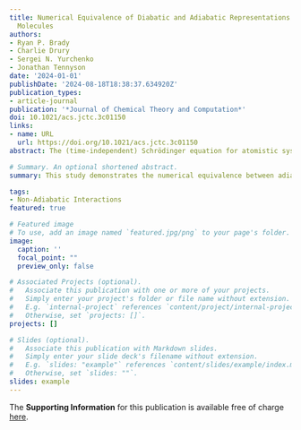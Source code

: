 ```yaml
---
title: Numerical Equivalence of Diabatic and Adiabatic Representations in Diatomic
  Molecules
authors:
- Ryan P. Brady
- Charlie Drury
- Sergei N. Yurchenko
- Jonathan Tennyson
date: '2024-01-01'
publishDate: '2024-08-18T18:38:37.634920Z'
publication_types:
- article-journal
publication: '*Journal of Chemical Theory and Computation*'
doi: 10.1021/acs.jctc.3c01150
links:
- name: URL
  url: https://doi.org/10.1021/acs.jctc.3c01150
abstract: The (time-independent) Schrödinger equation for atomistic systems is solved by using the adiabatic potential energy curves (PECs) and the associated adiabatic approximation. In cases where interactions between electronic states become important, the associated nonadiabatic effects are taken into account via derivative couplings (DDRs), also known as nonadiabatic couplings (NACs). For diatomic molecules, the corresponding PECs in the adiabatic representation are characterized by avoided crossings. The alternative to the adiabatic approach is the diabatic representation obtained via a unitary transformation of the adiabatic states by minimizing the DDRs. For diatomics, the diabatic representation has zero DDR and nondiagonal diabatic couplings ensue. The two representations are fully equivalent and so should be the rovibronic energies and wave functions, which result from the solution of the corresponding Schrödinger equations. We demonstrate (for the first time) the numerical equivalence between the adiabatic and diabatic rovibronic calculations of diatomic molecules using the ab initio curves of yttrium oxide (YO) and carbon monohydride (CH) as examples of two-state systems, where YO is characterized by a strong NAC, while CH has a strong diabatic coupling. Rovibronic energies and wave functions are computed using a new diabatic module implemented in the variational rovibronic code Duo. We show that it is important to include both the diagonal Born–Oppenheimer correction and nondiagonal DDRs. We also show that the convergence of the vibronic energy calculations can strongly depend on the representation of nuclear motion used and that no one representation is best in all cases.

# Summary. An optional shortened abstract.
summary: This study demonstrates the numerical equivalence between adiabatic and diabatic approaches for solving the Schrödinger equation in diatomic molecules. Using yttrium oxide and carbon monohydride, it highlights the importance of including both diagonal Born–Oppenheimer corrections and nonadiabatic couplings for accurate rovibronic calculations whereby energies and wavefunctions are shown to be equivalent between the two representations.

tags:
- Non-Adiabatic Interactions
featured: true

# Featured image
# To use, add an image named `featured.jpg/png` to your page's folder. 
image:
  caption: ''
  focal_point: ""
  preview_only: false

# Associated Projects (optional).
#   Associate this publication with one or more of your projects.
#   Simply enter your project's folder or file name without extension.
#   E.g. `internal-project` references `content/project/internal-project/index.md`.
#   Otherwise, set `projects: []`.
projects: []

# Slides (optional).
#   Associate this publication with Markdown slides.
#   Simply enter your slide deck's filename without extension.
#   E.g. `slides: "example"` references `content/slides/example/index.md`.
#   Otherwise, set `slides: ""`.
slides: example
---
```

<!-- 
{{% callout note %}}
Click the *Cite* button above to demo the feature to enable visitors to import publication metadata into their reference management software.
{{% /callout %}}

{{% callout note %}}
Create your slides in Markdown - click the *Slides* button to check out the example.
{{% /callout %}} -->

The **Supporting Information** for this publication is available free of charge [here](https://pubs.acs.org/doi/10.1021/acs.jctc.3c01150).